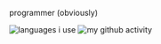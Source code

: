 programmer (obviously)

![languages i use](https://github-readme-stats.vercel.app/api/top-langs/?username=thewarsawpakt&layout=compact)
![my github activity](https://github-readme-stats.vercel.app/api?username=thewarsawpakt&show_icons=true)
